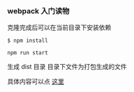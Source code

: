 ### webpack 入门读物

克隆完成后可以在当前目录下安装依赖

```安装依赖
$ npm install
```

```开始打包
npm run start
```

生成 dist 目录
目录下文件为打包生成的文件

具体内容可以点 [这里](http://kenghuo.ink/2018/08/16/webpack/)